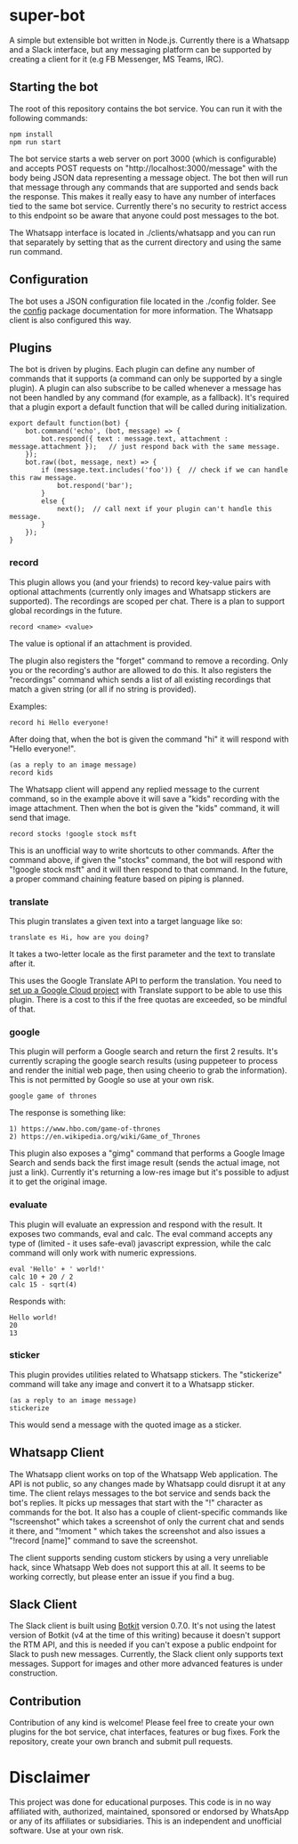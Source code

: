 # super-bot
A simple but extensible bot written in Node.js. Currently there is a Whatsapp and a Slack interface, but any messaging platform can be supported by creating a client for it (e.g FB Messenger, MS Teams, IRC).

## Starting the bot

The root of this repository contains the bot service. You can run it with the following commands:

```
npm install
npm run start
```

The bot service starts a web server on port 3000 (which is configurable) and accepts POST requests on "http://localhost:3000/message" with the body being JSON data representing a message object. The bot then will run that message through any commands that are supported and sends back the response. This makes it really easy to have any number of interfaces tied to the same bot service. Currently there's no security to restrict access to this endpoint so be aware that anyone could post messages to the bot.

The Whatsapp interface is located in ./clients/whatsapp and you can run that separately by setting that as the current directory and using the same run command.

## Configuration

The bot uses a JSON configuration file located in the ./config folder. See the [config](https://docs.npmjs.com/cli/config) package documentation for more information. The Whatsapp client is also configured this way.


## Plugins

The bot is driven by plugins. Each plugin can define any number of commands that it supports (a command can only be supported by a single plugin). A plugin can also subscribe to be called whenever a message has not been handled by any command (for example, as a fallback). It's required that a plugin export a default function that will be called during initialization.

```
export default function(bot) {
    bot.command('echo', (bot, message) => {
        bot.respond({ text : message.text, attachment : message.attachment });   // just respond back with the same message.
    });
    bot.raw((bot, message, next) => {
        if (message.text.includes('foo')) {  // check if we can handle this raw message.
            bot.respond('bar');
        }
        else {
            next();  // call next if your plugin can't handle this message.
        }
    });
}
```

### record

This plugin allows you (and your friends) to record key-value pairs with optional attachments (currently only images and Whatsapp stickers are supported). The recordings are scoped per chat. There is a plan to support global recordings in the future.

```
record <name> <value>
```

The value is optional if an attachment is provided.

The plugin also registers the "forget" command to remove a recording. Only you or the recording's author are allowed to do this. It also registers the "recordings" command which sends a list of all existing recordings that match a given string (or all if no string is provided).

Examples:
```
record hi Hello everyone!
```
After doing that, when the bot is given the command "hi" it will respond with "Hello everyone!".
```
(as a reply to an image message)
record kids
```
The Whatsapp client will append any replied message to the current command, so in the example above it will save a "kids" recording with the image attachment. Then when the bot is given the "kids" command, it will send that image.

```
record stocks !google stock msft
```
This is an unofficial way to write shortcuts to other commands. After the command above, if given the "stocks" command, the bot will respond with "!google stock msft" and it will then respond to that command. In the future, a proper command chaining feature based on piping is planned.

### translate

This plugin translates a given text into a target language like so:

```
translate es Hi, how are you doing?
```
It takes a two-letter locale as the first parameter and the text to translate after it.

This uses the Google Translate API to perform the translation. You need to [set up a Google Cloud project](https://cloud.google.com/translate/docs/quickstart-client-libraries#client-libraries-usage-nodejs) with Translate support to be able to use this plugin. There is a cost to this if the free quotas are exceeded, so be mindful of that.

### google

This plugin will perform a Google search and return the first 2 results. It's currently scraping the google search results (using puppeteer to process and render the initial web page, then using cheerio to grab the information). This is not permitted by Google so use at your own risk. 
```
google game of thrones
```
The response is something like:
```
1) https://www.hbo.com/game-of-thrones
2) https://en.wikipedia.org/wiki/Game_of_Thrones
```

This plugin also exposes a "gimg" command that performs a Google Image Search and sends back the first image result (sends the actual image, not just a link). Currently it's returning a low-res image but it's possible to adjust it to get the original image.

### evaluate

This plugin will evaluate an expression and respond with the result. It exposes two commands, eval and calc. The eval command accepts any type of (limited - it uses safe-eval) javascript expression, while the calc command will only work with numeric expressions.

```
eval 'Hello' + ' world!'
calc 10 + 20 / 2
calc 15 - sqrt(4)
```
Responds with:
```
Hello world!
20
13
```

### sticker

This plugin provides utilities related to Whatsapp stickers. The "stickerize" command will take any image and convert it to a Whatsapp sticker.

```
(as a reply to an image message)
stickerize
```
This would send a message with the quoted image as a sticker.

## Whatsapp Client

The Whatsapp client works on top of the Whatsapp Web application. The API is not public, so any changes made by Whatsapp could disrupt it at any time. The client relays messages to the bot service and sends back the bot's replies. It picks up messages that start with the "!" character as commands for the bot. It also has a couple of client-specific commands like "!screenshot" which takes a screenshot of only the current chat and sends it there, and "!moment <name>" which takes the screenshot and also issues a "!record [name]" command to save the screenshot.

The client supports sending custom stickers by using a very unreliable hack, since Whatsapp Web does not support this at all. It seems to be working correctly, but please enter an issue if you find a bug.

## Slack Client

The Slack client is built using [Botkit](https://www.npmjs.com/package/botkit) version 0.7.0. It's not using the latest version of Botkit (v4 at the time of this writing) because it doesn't support the RTM API, and this is needed if you can't expose a public endpoint for Slack to push new messages. Currently, the Slack client only supports text messages. Support for images and other more advanced features is under construction.

## Contribution

Contribution of any kind is welcome! Please feel free to create your own plugins for the bot service, chat interfaces, features or bug fixes. Fork the repository, create your own branch and submit pull requests.

# Disclaimer

This project was done for educational purposes. This code is in no way affiliated with, authorized, maintained, sponsored or endorsed by WhatsApp or any of its affiliates or subsidiaries. This is an independent and unofficial software. Use at your own risk.

